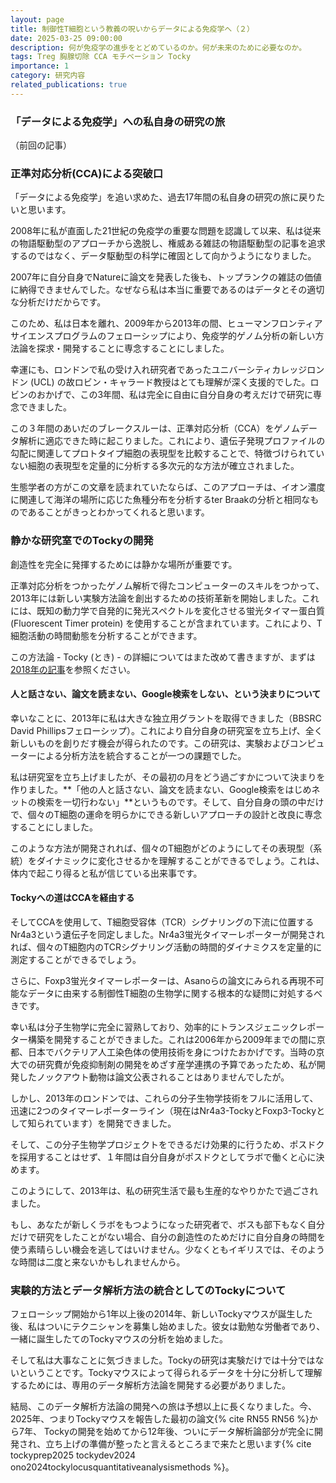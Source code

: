 ```yaml
---
layout: page
title: 制御性T細胞という教義の呪いからデータによる免疫学へ（２）
date: 2025-03-25 09:00:00
description: 何が免疫学の進歩をとどめているのか。何が未来のために必要なのか。
tags: Treg 胸腺切除 CCA モチベーション Tocky
importance: 1
category: 研究内容
related_publications: true
---
```


### 「データによる免疫学」への私自身の研究の旅

（前回の記事）

### 正準対応分析(CCA)による突破口

「データによる免疫学」を追い求めた、過去17年間の私自身の研究の旅に戻りたいと思います。

2008年に私が直面した21世紀の免疫学の重要な問題を認識して以来、私は従来の物語駆動型のアプローチから逸脱し、権威ある雑誌の物語駆動型の記事を追求するのではなく、データ駆動型の科学に確固として向かうようになりました。

2007年に自分自身でNatureに論文を発表した後も、トップランクの雑誌の価値に納得できませんでした。なぜなら私は本当に重要であるのはデータとその適切な分析だけだからです。

このため、私は日本を離れ、2009年から2013年の間、ヒューマンフロンティアサイエンスプログラムのフェローシップにより、免疫学的ゲノム分析の新しい方法論を探求・開発することに専念することにしました。

幸運にも、ロンドンで私の受け入れ研究者であったユニバーシティカレッジロンドン (UCL) の故ロビン・キャラード教授はとても理解が深く支援的でした。ロビンのおかげで、この3年間、私は完全に自由に自分自身の考えだけで研究に専念できました。

この３年間のあいだのブレークスルーは、正準対応分析（CCA）をゲノムデータ解析に適応できた時に起こりました。これにより、遺伝子発現プロファイルの勾配に関連してプロトタイプ細胞の表現型を比較することで、特徴づけられていない細胞の表現型を定量的に分析する多次元的な方法が確立されました。

生態学者の方がこの文章を読まれていたならば、このアプローチは、イオン濃度に関連して海洋の場所に応じた魚種分布を分析するter Braakの分析と相同なものであることがきっとわかってくれると思います。

### 静かな研究室でのTockyの開発

創造性を完全に発揮するためには静かな場所が重要です。

正準対応分析をつかったゲノム解析で得たコンピューターのスキルをつかって、2013年には新しい実験方法論を創出するための技術革新を開始しました。これには、既知の動力学で自発的に発光スペクトルを変化させる蛍光タイマー蛋白質 (Fluorescent Timer protein) を使用することが含まれています。これにより、T細胞活動の時間動態を分析することができます。

この方法論 - Tocky (とき) - の詳細についてはまた改めて書きますが、まずは[2018年の記事](https://www.huffingtonpost.jp/entry/what-it-is_jp_5c5aadb9e4b0cd19aa946065)を参照ください。

#### 人と話さない、論文を読まない、Google検索をしない、という決まりについて

幸いなことに、2013年に私は大きな独立用グラントを取得できました（BBSRC David Phillipsフェローシップ）。これにより自分自身の研究室を立ち上げ、全く新しいものを創りだす機会が得られたのです。この研究は、実験およびコンピューターによる分析方法を統合することが一つの課題でした。

私は研究室を立ち上げましたが、その最初の月をどう過ごすかについて決まりを作りました。**「他の人と話さない、論文を読まない、Google検索をはじめネットの検索を一切行わない」**というものです。そして、自分自身の頭の中だけで、個々のT細胞の運命を明らかにできる新しいアプローチの設計と改良に専念することにしました。

このような方法が開発されれば、個々のT細胞がどのようにしてその表現型（系統）をダイナミックに変化させるかを理解することができるでしょう。これは、体内で起こり得ると私が信じている出来事です。

#### Tockyへの道はCCAを経由する

そしてCCAを使用して、T細胞受容体（TCR）シグナリングの下流に位置するNr4a3という遺伝子を同定しました。Nr4a3蛍光タイマーレポーターが開発されれば、個々のT細胞内のTCRシグナリング活動の時間的ダイナミクスを定量的に測定することができるでしょう。

さらに、Foxp3蛍光タイマーレポーターは、Asanoらの論文にみられる再現不可能なデータに由来する制御性T細胞の生物学に関する根本的な疑問に対処するべきです。

幸い私は分子生物学に完全に習熟しており、効率的にトランスジェニックレポーター構築を開発することができました。これは2006年から2009年までの間に京都、日本でバクテリア人工染色体の使用技術を身につけたおかげです。当時の京大での研究費が免疫抑制剤の開発をめざす産学連携の予算であったため、私が開発したノックアウト動物は論文公表されることはありませんでしたが。

しかし、2013年のロンドンでは、これらの分子生物学技術をフルに活用して、迅速に2つのタイマーレポーターライン（現在はNr4a3-TockyとFoxp3-Tockyとして知られています）を開発できました。

そして、この分子生物学プロジェクトをできるだけ効果的に行うため、ポスドクを採用することはせず、１年間は自分自身がポスドクとしてラボで働くと心に決めます。

このようにして、2013年は、私の研究生活で最も生産的なやりかたで過ごされました。

もし、あなたが新しくラボをもつようになった研究者で、ボスも部下もなく自分だけで研究をしたことがない場合、自分の創造性のためだけに自分自身の時間を使う素晴らしい機会を逃してはいけません。少なくともイギリスでは、そのような時間は二度と来ないかもしれませんから。

### 実験的方法とデータ解析方法の統合としてのTockyについて

フェローシップ開始から1年以上後の2014年、新しいTockyマウスが誕生した後、私はついにテクニシャンを募集し始めました。彼女は勤勉な労働者であり、一緒に誕生したてのTockyマウスの分析を始めました。

そして私は大事なことに気づきました。Tockyの研究は実験だけでは十分ではないということです。Tockyマウスによって得られるデータを十分に分析して理解するためには、専用のデータ解析方法論を開発する必要がありました。

結局、このデータ解析方法論の開発への旅は予想以上に長くなりました。今、2025年、つまりTockyマウスを報告した最初の論文{% cite RN55 RN56 %}から7年、 Tockyの開発を始めてから12年後、ついにデータ解析論部分が完全に開発され、立ち上げの準備が整ったと言えるところまで来たと思います{% cite tockyprep2025 tockydev2024 ono2024tockylocusquantitativeanalysismethods  %}。

